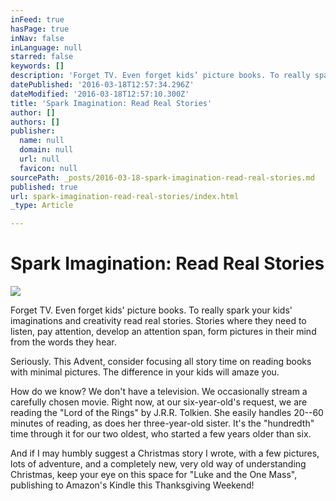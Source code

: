 ```yaml
---
inFeed: true
hasPage: true
inNav: false
inLanguage: null
starred: false
keywords: []
description: 'Forget TV. Even forget kids’ picture books. To really spark your kids’ imaginations and creativity read real stories. Stories where they need to listen, pay attention, develop an attention span, form pictures in their mind from the words they hear.'
datePublished: '2016-03-18T12:57:34.296Z'
dateModified: '2016-03-18T12:57:10.300Z'
title: 'Spark Imagination: Read Real Stories'
author: []
authors: []
publisher:
  name: null
  domain: null
  url: null
  favicon: null
sourcePath: _posts/2016-03-18-spark-imagination-read-real-stories.md
published: true
url: spark-imagination-read-real-stories/index.html
_type: Article

---
```

# Spark Imagination: Read Real Stories
![](https://the-grid-user-content.s3-us-west-2.amazonaws.com/bc6834f7-1f6a-4654-848b-95d20a65bb2a.jpg)

Forget TV. Even forget kids' picture books. To really spark your kids' imaginations and creativity read real stories. Stories where they need to listen, pay attention, develop an attention span, form pictures in their mind from the words they hear.

Seriously. This Advent, consider focusing all story time on reading books with minimal pictures. The difference in your kids will amaze you.

How do we know? We don't have a television. We occasionally stream a carefully chosen movie. Right now, at our six-year-old's request, we are reading the "Lord of the Rings" by J.R.R. Tolkien. She easily handles 20--60 minutes of reading, as does her three-year-old sister. It's the "hundredth" time through it for our two oldest, who started a few years older than six.

And if I may humbly suggest a Christmas story I wrote, with a few pictures, lots of adventure, and a completely new, very old way of understanding Christmas, keep your eye on this space for "Luke and the One Mass", publishing to Amazon's Kindle this Thanksgiving Weekend!